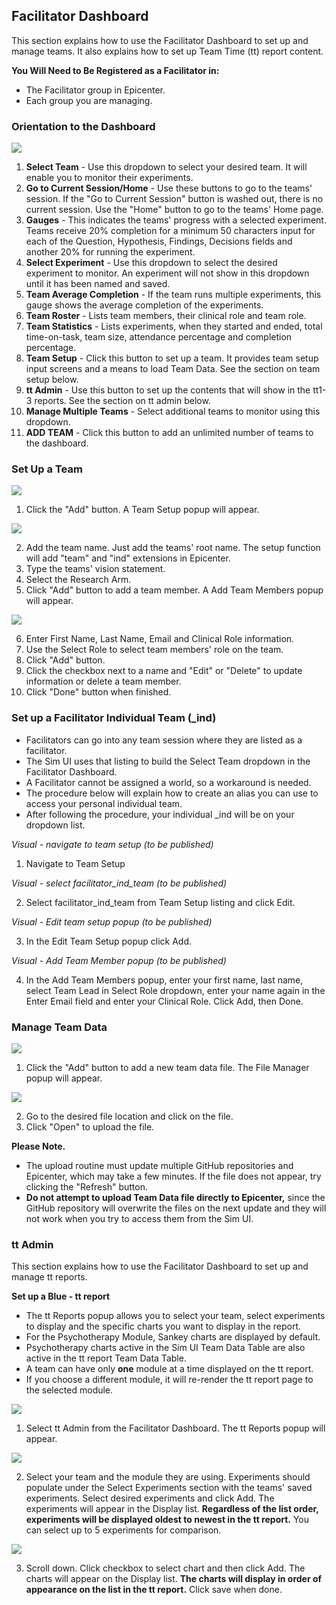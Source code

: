 ## Facilitator Dashboard

This section explains how to use the Facilitator Dashboard to set up and manage teams.  It also explains how to set up Team Time (tt) report content.

**You Will Need to Be Registered as a Facilitator in:**

- The Facilitator group in Epicenter.
- Each group you are managing. 

### Orientation to the Dashboard

<img src = "https://github.com/lzim/mtl/blob/feature-gh-pages_facilitator_dashboard/images/dashboard_overview.png?raw=true">
  
1. **Select Team** - Use this dropdown to select your desired team. It will enable you to monitor their experiments.
2. **Go to Current Session/Home** - Use these buttons to go to the teams' session.  If the "Go to Current Session" button is washed out, there is no current session.  Use the "Home" button to go to the teams' Home page.
3. **Gauges** - This indicates the teams' progress with a selected experiment. Teams receive 20% completion for a minimum 50 characters input for each of the Question, Hypothesis, Findings, Decisions fields and another 20% for running the experiment.
4. **Select Experiment** - Use this dropdown to select the desired experiment to monitor. An experiment will not show in this dropdown until it has been named and saved.
5. **Team Average Completion** - If the team runs multiple experiments, this gauge shows the average completion of the experiments.
6. **Team Roster** - Lists team members, their clinical role and team role. 
7. **Team Statistics** - Lists experiments, when they started and ended, total time-on-task, team size, attendance percentage and completion percentage.
8. **Team Setup** - Click this button to set up a team. It provides team setup input screens and a means to load Team Data. See the section on team setup below.
9. **tt Admin** - Use this button to set up the contents that will show in the tt1-3 reports. See the section on tt admin below.
10. **Manage Multiple Teams** - Select additional teams to monitor using this dropdown. 
11. **ADD TEAM** - Click this button to add an unlimited number of teams to the dashboard.

### Set Up a Team

<img src = "https://github.com/lzim/mtl/blob/gh-pages/images/team_setup_overview.png">

1. Click the "Add" button. A Team Setup popup will appear.

<img src = "https://github.com/lzim/mtl/blob/gh-pages/images/add_team_pop_up.png">

2. Add the team name.  Just add the teams' root name. The setup function will add "team" and "ind" extensions in Epicenter.
3. Type the teams' vision statement. 
4. Select the Research Arm.
5. Click "Add" button to add a team member. A Add Team Members popup will appear.

<img src = "https://github.com/lzim/mtl/blob/gh-pages/images/add_team_member_popup.png">

6. Enter First Name, Last Name, Email and Clinical Role information.
7. Use the Select Role to select team members' role on the team.
8. Click "Add" button.
9. Click the checkbox next to a name and "Edit" or "Delete" to update information or delete a team member.
10. Click "Done" button when finished.

### Set up a Facilitator Individual Team (_ind)

- Facilitators can go into any team session where they are listed as a facilitator.
- The Sim UI uses that listing to build the Select Team dropdown in the Facilitator Dashboard.
- A Facilitator cannot be assigned a world, so a workaround is needed.
- The procedure below will explain how to create an alias you can use to access your personal individual team.
- After following the procedure, your individual \_ind will be on your dropdown list.

*Visual - navigate to team setup (to be published)*

1. Navigate to Team Setup 

*Visual - select facilitator\_ind\_team (to be published)*

2. Select facilitator\_ind\_team from Team Setup listing and click Edit.

*Visual - Edit team setup popup (to be published)*

3. In the Edit Team Setup popup click Add.

*Visual - Add Team Member popup (to be published)*

4. In the Add Team Members popup, enter your first name, last name, select Team Lead in Select Role dropdown, enter your name again in the Enter Email field and enter your Clinical Role.  Click Add, then Done.

### Manage Team Data

<img src = "https://github.com/lzim/mtl/blob/gh-pages/images/manage_team_data.png">

1. Click the "Add" button to add a new team data file. The File Manager popup will appear.

<img src = "https://github.com/lzim/mtl/blob/gh-pages/images/select_file_popup.png">
 
2. Go to the desired file location and click on the file.
3. Click "Open" to upload the file.  

**Please Note.**

- The upload routine must update multiple GitHub repositories and Epicenter, which may take a few minutes. If the file does not appear, try clicking the "Refresh" button.
- **Do not attempt to upload Team Data file directly to Epicenter,** since the GitHub repository will overwrite the files on the next update and they will not work when you try to access them from the Sim UI.

### tt Admin

This section explains how to use the Facilitator Dashboard to set up and manage tt reports.  

**Set up a Blue - tt report**

- The tt Reports popup allows you to select your team, select experiments to display and the specific charts you want to display in the report.
- For the Psychotherapy Module, Sankey charts are displayed by default.
- Psychotherapy charts active in the Sim UI Team Data Table are also active in the tt report Team Data Table.
- A team can have only **one** module at a time displayed on the tt report.  
- If you choose a different module, it will re-render the tt report page to the selected module.

<img src = "https://github.com/lzim/mtl/blob/feature-gh-pages_facilitator_dashboard/images/select%20tt%20admin.png">

1. Select tt Admin from the Facilitator Dashboard. The tt Reports popup will appear.

<img src = "https://github.com/lzim/mtl/blob/feature-gh-pages_facilitator_dashboard/images/select_team_module.png">

2. Select your team and the module they are using.  Experiments should populate under the Select Experiments section with the teams' saved experiments. Select desired experiments and click Add.  The experiments will appear in the Display list.  **Regardless of the list order, experiments will be displayed oldest to newest in the tt report.** You can select up to 5 experiments for comparison.

<img src = "https://github.com/lzim/mtl/blob/feature-gh-pages_facilitator_dashboard/images/select_charts.png">

3. Scroll down.  Click checkbox to select chart and then click Add.  The charts will appear on the Display list.  **The charts will display in order of appearance on the list in the tt report.** Click save when done. 

